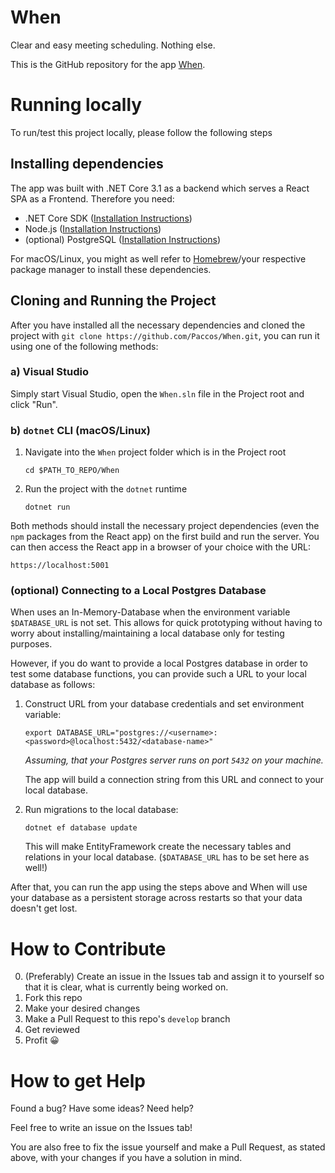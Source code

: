 # When
Clear and easy meeting scheduling. Nothing else. 

This is the GitHub repository for the app [When](https://whenapp.herokuapp.com).

# Running locally

To run/test this project locally, please follow the following steps

## Installing dependencies

The app was built with .NET Core 3.1 as a backend which serves a React SPA as a Frontend. Therefore you need:

* .NET Core SDK ([Installation Instructions](https://dotnet.microsoft.com/learn/dotnet/hello-world-tutorial/install))
* Node.js ([Installation Instructions](https://nodejs.org/en/))
* (optional) PostgreSQL ([Installation Instructions](https://www.postgresql.org/download/))

For macOS/Linux, you might as well refer to [Homebrew](https://brew.sh)/your respective package manager to install these dependencies.

## Cloning and Running the Project

After you have installed all the necessary dependencies and cloned the project with `git clone https://github.com/Paccos/When.git`, you can run it using one of the following methods:

### a) Visual Studio

Simply start Visual Studio, open the `When.sln` file in the Project root and click "Run".

### b) `dotnet` CLI (macOS/Linux)

1. Navigate into the `When` project folder which is in the Project root
  
    ```cd $PATH_TO_REPO/When```
    
2. Run the project with the `dotnet` runtime
  
    ```dotnet run```
    
    
Both methods should install the necessary project dependencies (even the `npm` packages from the React app) on the first build and run the server. You can then access the React app in a browser of your choice with the URL:

```https://localhost:5001```
### (optional) Connecting to a Local Postgres Database

When uses an In-Memory-Database when the environment variable `$DATABASE_URL` is not set. This allows for quick prototyping without having to worry about installing/maintaining a local database only for testing purposes.

However, if you do want to provide a local Postgres database in order to test some database functions, you can provide such a URL to your local database as follows:

1. Construct URL from your database credentials and set environment variable:

   `export DATABASE_URL="postgres://<username>:<password>@localhost:5432/<database-name>"`

   _Assuming, that your Postgres server runs on port `5432` on your machine._

   The app will build a connection string from this URL and connect to your local database.

2. Run migrations to the local database:

   `dotnet ef database update`

   This will make EntityFramework create the necessary tables and relations in your local database. (`$DATABASE_URL` has to be set here as well!)

After that, you can run the app using the steps above and When will use your database as a persistent storage across restarts so that your data doesn't get lost.

# How to Contribute

0. (Preferably) Create an issue in the Issues tab and assign it to yourself so that it is clear, what is currently being worked on.
1. Fork this repo
2. Make your desired changes
3. Make a Pull Request to this repo's `develop` branch
4. Get reviewed
5. Profit 😀

# How to get Help

Found a bug? Have some ideas? Need help?

Feel free to write an issue on the Issues tab!

You are also free to fix the issue yourself and make a Pull Request, as stated above, with your changes if you have a solution in mind.
